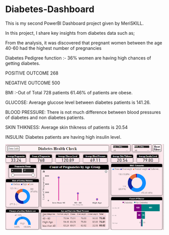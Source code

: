 # Diabetes-Dashboard
This is my second PowerBI Dashboard project given by MeriSKILL. 

In this project, I share key insights from diabetes data such as; 

From the analysis, it was discovered that pregnant women between the age 40-60 had the highest number of pregnancies

Diabetes Pedigree function :- 36% women are having high chances of getting diabetes.

POSITIVE OUTCOME 268

NEGATIVE OUTCOME 500

BMI :-Out of Total 728 patients 61.46% of patients are obese.

GLUCOSE: Average glucose level between diabetes patients is 141.26.

BLOOD PRESSURE: There is not much difference between blood pressures of diabetes and non diabetes patients.

SKIN THIKNESS: Average skin thikness of patients is 20.54

INSULIN: Diabetes patients are having high insulin level.

![Diabetes Report](https://github.com/Pranit200/Diabetes-Dashboard/blob/main/Diabetes%20Dashboard.png)

